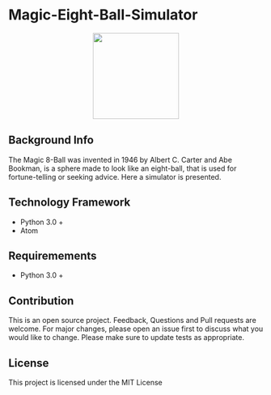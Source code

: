 # Magic-Eight-Ball-Simulator

<div align="center">
<img src="![kisspng-magic-8-ball-clip-art-eight-ball-portable-network-5c3a42caeecdf8 2878651315473220589782](https://user-images.githubusercontent.com/90568326/137836710-11e76203-5139-4a6d-912a-f9449e7d3d5b.png)" wdith="315" height="170" />
</div>

## Background Info
The Magic 8-Ball was invented in 1946 by Albert C. Carter and Abe Bookman, is a sphere made to look like an eight-ball, that is used for fortune-telling or seeking advice. Here a simulator is presented. 

## Technology Framework
- Python 3.0 + 
- Atom

## Requiremements 
- Python 3.0 +

## Contribution
This is an open source project. Feedback, Questions and Pull requests are welcome. 
For major changes, please open an issue first to discuss what you would like to change.
Please make sure to update tests as appropriate.

## License
This project is licensed under the MIT License
